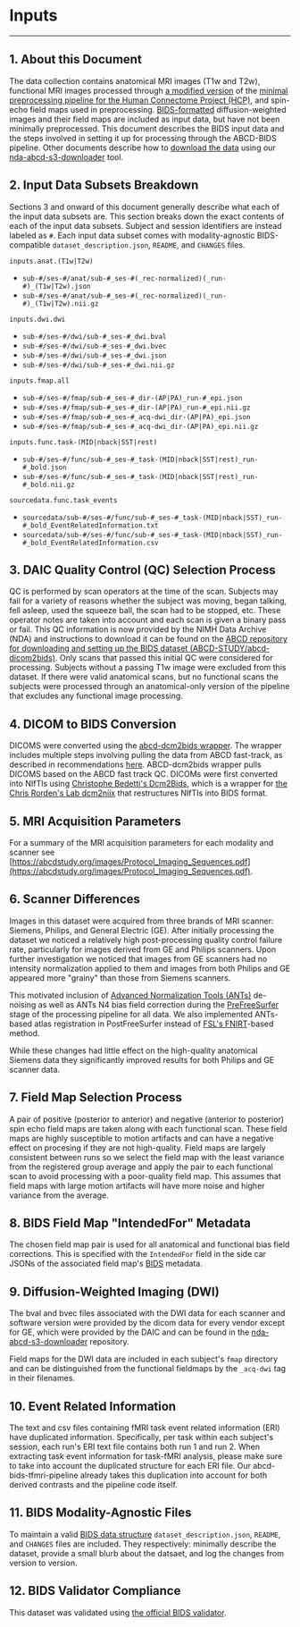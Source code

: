 # Inputs

---

## 1. About this Document

The data collection contains anatomical MRI images (T1w and T2w), functional MRI images processed through [a modified version](https://github.com/DCAN-Labs/DCAN-HCP) of the [minimal preprocessing pipeline for the Human Connectome Project (HCP)](https://doi.org/10.1016/j.neuroimage.2013.04.127), and spin-echo field maps used in preprocessing.  [BIDS-formatted](https://bids-specification.readthedocs.io/en/stable/) diffusion-weighted images and their field maps are included as input data, but have not been minimally preprocessed.  This document describes the BIDS input data and the steps involved in setting it up for processing through the ABCD-BIDS pipeline. Other documents describe how to [download the data](https://collection3165.readthedocs.io/en/stable/recommendations/#4-downloading-and-unpacking-data) using our [nda-abcd-s3-downloader](https://github.com/ABCD-STUDY/nda-abcd-s3-downloader) tool.

## 2. Input Data Subsets Breakdown

Sections 3 and onward of this document generally describe what each of the input data subsets are.  This section breaks down the exact contents of each of the input data subsets.  Subject and session identifiers are instead labeled as `#`.  Each input data subset comes with modality-agnostic BIDS-compatible `dataset_description.json`, `README`, and `CHANGES` files.

`inputs.anat.(T1w|T2w)`

- `sub-#/ses-#/anat/sub-#_ses-#(_rec-normalized)(_run-#)_(T1w|T2w).json`
- `sub-#/ses-#/anat/sub-#_ses-#(_rec-normalized)(_run-#)_(T1w|T2w).nii.gz`

`inputs.dwi.dwi`

- `sub-#/ses-#/dwi/sub-#_ses-#_dwi.bval`
- `sub-#/ses-#/dwi/sub-#_ses-#_dwi.bvec`
- `sub-#/ses-#/dwi/sub-#_ses-#_dwi.json`
- `sub-#/ses-#/dwi/sub-#_ses-#_dwi.nii.gz`

`inputs.fmap.all`

- `sub-#/ses-#/fmap/sub-#_ses-#_dir-(AP|PA)_run-#_epi.json`
- `sub-#/ses-#/fmap/sub-#_ses-#_dir-(AP|PA)_run-#_epi.nii.gz`
- `sub-#/ses-#/fmap/sub-#_ses-#_acq-dwi_dir-(AP|PA)_epi.json`
- `sub-#/ses-#/fmap/sub-#_ses-#_acq-dwi_dir-(AP|PA)_epi.nii.gz`

`inputs.func.task-(MID|nback|SST|rest)`

- `sub-#/ses-#/func/sub-#_ses-#_task-(MID|nback|SST|rest)_run-#_bold.json`
- `sub-#/ses-#/func/sub-#_ses-#_task-(MID|nback|SST|rest)_run-#_bold.nii.gz`

`sourcedata.func.task_events`

- `sourcedata/sub-#/ses-#/func/sub-#_ses-#_task-(MID|nback|SST)_run-#_bold_EventRelatedInformation.txt`
-  `sourcedata/sub-#/ses-#/func/sub-#_ses-#_task-(MID|nback|SST)_run-#_bold_EventRelatedInformation.csv`

## 3. DAIC Quality Control (QC) Selection Process

QC is performed by scan operators at the time of the scan. Subjects may fail for a variety of reasons whether the subject was moving, began talking, fell asleep, used the squeeze ball, the scan had to be stopped, etc. These operator notes are taken into account and each scan is given a binary pass or fail.  This QC information is now provided by the NIMH Data Archive (NDA) and instructions to download it can be found on the [ABCD repository for downloading and setting up the BIDS dataset (ABCD-STUDY/abcd-dicom2bids)](https://github.com/ABCD-STUDY/abcd-dicom2bids).  Only scans that passed this initial QC were considered for processing.  Subjects without a passing T1w image were excluded from this dataset.  If there were valid anatomical scans, but no functional scans the subjects were processed through an anatomical-only version of the pipeline that excludes any functional image processing.

## 4. DICOM to BIDS Conversion

DICOMS were converted using the [abcd-dcm2bids wrapper](https://github.com/ABCD-STUDY/abcd-dicom2bids). The wrapper includes multiple steps involving pulling the data from ABCD fast-track, as described in recommendations [here](https://collection3165.readthedocs.io/en/stable/recommendations/#4-downloading-and-unpacking-data). ABCD-dcm2bids wrapper pulls DICOMS based on the ABCD fast track QC. DICOMs were first converted into NIfTIs using [Christophe Bedetti's Dcm2Bids](https://github.com/cbedetti/Dcm2Bids), which is a wrapper for [the Chris Rorden's Lab dcm2niix](https://github.com/rordenlab/dcm2niix) that restructures NIfTIs into BIDS format.

## 5. MRI Acquisition Parameters

For a summary of the MRI acquisition parameters for each modality and scanner see [https://abcdstudy.org/images/Protocol_Imaging_Sequences.pdf](https://abcdstudy.org/images/Protocol_Imaging_Sequences.pdf).

## 6. Scanner Differences

Images in this dataset were acquired from three brands of MRI scanner: Siemens, Philips, and General Electric (GE).  After initially processing the dataset we noticed a relatively high post-processing quality control failure rate, particularly for images derived from GE and Philips scanners.  Upon further investigation we noticed that images from GE scanners had no intensity normalization applied to them and images from both Philips and GE appeared more "grainy" than those from Siemens scanners.

This motivated inclusion of [Advanced Normalization Tools (ANTs)](https://github.com/ANTsX/ANTs) de-noising as well as ANTs N4 bias field correction during the [PreFreeSurfer](https://github.com/DCAN-Labs/DCAN-HCP/tree/master/PreFreeSurfer) stage of the processing pipeline for all data.  We also implemented ANTs-based atlas registration in PostFreeSurfer instead of [FSL's FNIRT](https://fsl.fmrib.ox.ac.uk/fsl/fslwiki/FNIRT)-based method.

While these changes had little effect on the high-quality anatomical Siemens data they significantly improved results for both Philips and GE scanner data.

## 7. Field Map Selection Process

A pair of positive (posterior to anterior) and negative (anterior to posterior) spin echo field maps are taken along with each functional scan.  These field maps are highly susceptible to motion artifacts and can have a negative effect on procesing if they are not high-quality.  Field maps are largely consistent between runs so we select the field map with the least variance from the registered group average and apply the pair to each functional scan to avoid processing with a poor-quality field map.  This assumes that field maps with large motion artifacts will have more noise and higher variance from the average.

## 8. BIDS Field Map "IntendedFor" Metadata

The chosen field map pair is used for all anatomical and functional bias field corrections.  This is specified with the `IntendedFor` field in the side car JSONs of the associated field map's [BIDS](https://bids-specification.readthedocs.io/en/stable/) metadata.

## 9. Diffusion-Weighted Imaging (DWI)

The bval and bvec files associated with the DWI data for each scanner and software version were provided by the dicom data for every vendor except for GE, which were provided by the DAIC and can be found in the [nda-abcd-s3-downloader](https://github.com/ABCD-STUDY/nda-abcd-s3-downloader) repository.

Field maps for the DWI data are included in each subject's `fmap` directory and can be distinguished from the functional fieldmaps by the `_acq-dwi` tag in their filenames.

## 10. Event Related Information

The text and csv files containing fMRI task event related information (ERI) have duplicated information. Specifically, per task within each subject's session, each run's ERI text file contains both run 1 and run 2. When extracting task event information for task-fMRI analysis, please make sure to take into account the duplicated structure for each ERI file. Our abcd-bids-tfmri-pipeline already takes this duplication into account for both derived contrasts and the pipeline code itself.

## 11. BIDS Modality-Agnostic Files

To maintain a valid [BIDS data structure](https://bids-specification.readthedocs.io/en/stable/) `dataset_description.json`, `README`, and `CHANGES` files are included.  They respectively: minimally describe the dataset, provide a small blurb about the datsaet, and log the changes from version to version.

## 12. BIDS Validator Compliance

This dataset was validated using [the official BIDS validator](https://github.com/bids-standard/bids-validator).

